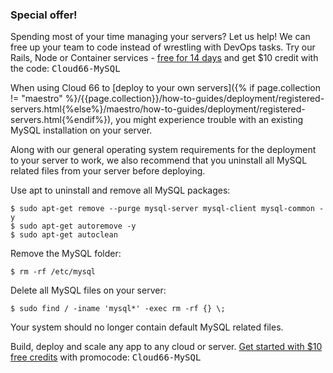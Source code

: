 ### Special offer!
<div class="notice notice-warning"><p>Spending most of your time managing your servers? Let us help! We can free up your team to code instead of wrestling with DevOps tasks. Try our Rails, Node or Container services - <a href="https://app.cloud66.com/users/sign_up?utm_source=help&utm_medium=text_link&utm_campaign=mysql-hp" target="_blank">free for 14 days</a> and get $10 credit with the code: <kbd>Cloud66-MySQL</kbd>
</p></div>

When using Cloud 66 to [deploy to your own servers]({% if page.collection != "maestro" %}/{{page.collection}}/how-to-guides/deployment/registered-servers.html{%else%}/maestro/how-to-guides/deployment/registered-servers.html{%endif%}), you might experience trouble with an existing MySQL installation on your server.

Along with our general operating system requirements for the deployment to your server to work, we also recommend that you uninstall all MySQL related files from your server before deploying.

Use apt to uninstall and remove all MySQL packages:

	$ sudo apt-get remove --purge mysql-server mysql-client mysql-common -y
	$ sudo apt-get autoremove -y
	$ sudo apt-get autoclean

Remove the MySQL folder:

	$ rm -rf /etc/mysql

Delete all MySQL files on your server:

```
$ sudo find / -iname 'mysql*' -exec rm -rf {} \;
```
Your system should no longer contain default MySQL related files.

<div class="notice notice-danger"><p>Build, deploy and scale any app to any cloud or server. <a href="https://app.cloud66.com/users/sign_up?utm_source=help&utm_medium=text_link&utm_campaign=mysql-hp" target="_blank">Get started with $10 free credits</a> with promocode: <kbd>Cloud66-MySQL</kbd>
</p></div>